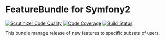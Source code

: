 # FeatureBundle for Symfony2

[![Scrutinizer Code Quality](https://scrutinizer-ci.com/g/adespresso/FeatureBundle/badges/quality-score.png?b=master)](https://scrutinizer-ci.com/g/adespresso/FeatureBundle/?branch=master)
[![Code Coverage](https://scrutinizer-ci.com/g/adespresso/FeatureBundle/badges/coverage.png?b=master)](https://scrutinizer-ci.com/g/adespresso/FeatureBundle/?branch=master)
[![Build Status](https://scrutinizer-ci.com/g/adespresso/FeatureBundle/badges/build.png?b=master)](https://scrutinizer-ci.com/g/adespresso/FeatureBundle/build-status/master)

This bundle manage release of new features to specific subsets of users.
